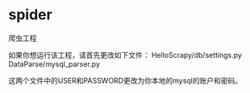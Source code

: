 # spider
爬虫工程

如果你想运行该工程，请首先更改如下文件：
HelloScrapy/db/settings.py
DataParse/mysql_parser.py

这两个文件中的USER和PASSWORD更改为你本地的mysql的账户和密码。
